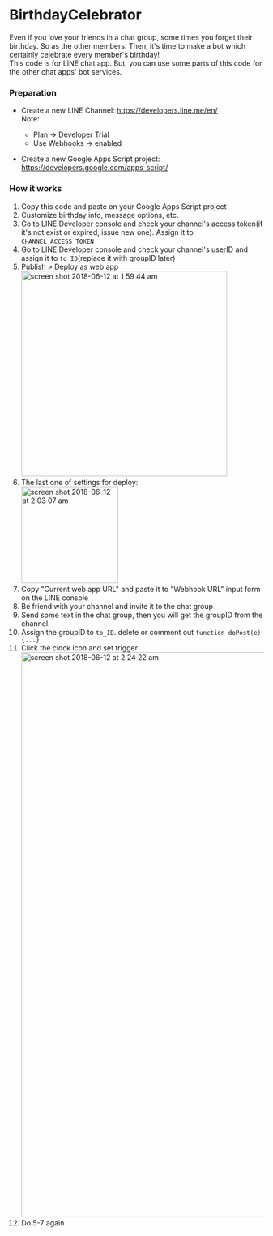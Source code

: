# BirthdayCelebrator
Even if you love your friends in a chat group, some times you forget their birthday. So as the other members. Then, it's time to make a bot which certainly celebrate every member's birthday!<br/>
This code is for LINE chat app. But, you can use some parts of this code for the other chat apps' bot services. 

### Preparation
- Create a new LINE Channel: https://developers.line.me/en/ <br/>
Note:
  - Plan -> Developer Trial
  - Use Webhooks -> enabled

- Create a new Google Apps Script project: https://developers.google.com/apps-script/

### How it works 
1. Copy this code and paste on your Google Apps Script project
2. Customize birthday info, message options, etc.
3. Go to LINE Developer console and check your channel's access token(if it's not exist or expired, issue new one). Assign it to `CHANNEL_ACCESS_TOKEN`
4. Go to LINE Developer console and check your channel's userID and assign it to `to_ID`(replace it with groupID later)
5. Publish > Deploy as web app<br/><img width="406" alt="screen shot 2018-06-12 at 1 59 44 am" src="https://user-images.githubusercontent.com/30137645/41280719-8066eb50-6de4-11e8-8d69-413117d4d538.png">
6. The last one of settings for deploy:<br/><img width="191" alt="screen shot 2018-06-12 at 2 03 07 am" src="https://user-images.githubusercontent.com/30137645/41281000-3b8e1ba6-6de5-11e8-959b-4b7320d4e868.png">
7. Copy "Current web app URL" and paste it to "Webhook URL" input form on the LINE console
8. Be friend with your channel and invite it to the chat group
9. Send some text in the chat group, then you will get the groupID from the channel.
10. Assign the groupID to `to_ID`. delete or comment out `function doPost(e){...}`
11. Click the clock icon and set trigger<br/><img width="1116" alt="screen shot 2018-06-12 at 2 24 22 am" src="https://user-images.githubusercontent.com/30137645/41282034-d96b0ba2-6de7-11e8-9598-cf4a3b860d98.png">
12. Do 5-7 again
